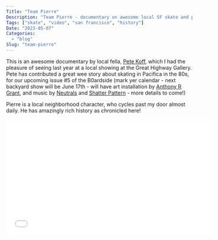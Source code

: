 ```yaml
---
Title: "Team Pierre"
Description: "Team Pierre - documentary on awesome local SF skate and punk legend!"
Tags: ["skate", "video", "san francisco", "history"]
Date: "2023-05-07"
Categories:
  - "blog"
Slug: "team-pierre"
---
```


This is an awesome documentary by local fella, <a href="https://www.instagram.com/avenue_films/">Pete Koff</a>, which I had the pleasure of seeing last year at a local showing at the Great Highway Gallery. Pete has contributed a great wee story about skating in Pacifica in the 80s, for our upcoming issue #5 of the B0ardside (mark yer calendar - next backyard show will be June 17th - will have art installation by <a href="https://www.instagram.com/anthony.r.grant/">Anthony R Grant</a>, and music by <a href="https://neutrals.bandcamp.com/">Neutrals</a> and <a href="https://codame.com/artists/jules-litman-cleper">Shatter Pattern</a> - more details to come!)

Pierre is a local neighborhood character, who cycles past my door almost daily. He has amazingly rich history as chronicled here!

<div class="video-container">
<iframe width="560" height="315" src="//www.youtube.com/embed/yg2ojzbwcyw" frameborder="0" allowfullscreen></iframe>
</div>
